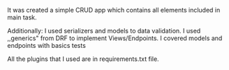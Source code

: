 It was created a simple CRUD app which contains all elements included in main task.

Additionally: 
I used serializers and models to data validation.
I used ,,generics" from DRF to implement Views/Endpoints.
I covered models and endpoints with basics tests

All the plugins that I used are in requirements.txt file.
